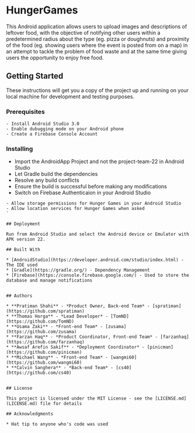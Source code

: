 # HungerGames

This Android application allows users to upload images and descriptions of leftover food, with the objective of notifying other users within a predetermined radius about the type (eg. pizza or doughnuts) and proximity of the food (eg. showing users where the event is posted from on a map) in an attempt to tackle the problem of food waste and at the same time giving users the opportunity to enjoy free food.

## Getting Started

These instructions will get you a copy of the project up and running on your local machine for development and testing purposes.

### Prerequisites

```
- Install Android Studio 3.0
- Enable dubugging mode on your Android phone
- Create a Firebase Console Account
```

### Installing

- Import the AndroidApp Project and not the project-team-22 in Android Studio
- Let Gradle build the dependencies
- Resolve any build conflicts
- Ensure the build is successful before making any modifications
- Switch on Firebase Authenticaion in your Android Studio

```
- Allow storage permissions for Hunger Games in your Android Studio
- Allow location services for Hunger Games when asked
`

## Deployment

Run from Android Studio and select the Android device or Emulator with APK version 22.

## Built With

* [AndroidStudio](https://developer.android.com/studio/index.html) - The IDE used
* [Gradle](https://gradle.org/) - Dependency Management
* [Firebase](https://console.firebase.google.com/) - Used to store the database and manage notifications


## Authors

* **Pratiman Shahi** - *Product Owner, Back-end Team* - [spratiman](https://github.com/spratiman)
* **Thomas Horga** - *Lead Developer* - [TomND](https://github.com/TomND)
* **Usama Zaki** - *Front-end Team* - [zusama](https://github.com/zusama)
* **Farzan Haq** - *Product Coordinator, Front-end Team* - [farzanhaq](https://github.com/farzanhaq)
* **Awsaf Arefin Sakif** - *Deployment Coordinator* - [pinicman](https://github.com/pinicman)
* **Michael Wang** - *Front-end Team* - [wangmi60](https://github.com/wangmi60)
* **Calvin Sanghera** - *Back-end Team* - [cs40](https://github.com/cs40)


## License

This project is licensed under the MIT License - see the [LICENSE.md](LICENSE.md) file for details

## Acknowledgments

* Hat tip to anyone who's code was used
